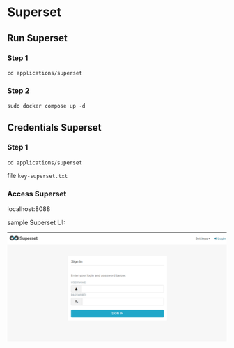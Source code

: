 # Superset

## Run Superset
### Step 1
```
cd applications/superset
```
### Step 2
```
sudo docker compose up -d
```

## Credentials Superset
### Step 1
```
cd applications/superset
```

file ```key-superset.txt```

### Access Superset
localhost:8088

sample Superset UI:

![image](./assets/superset-ui.png)

